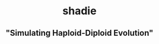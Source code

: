 <h1> <center> shadie </center> </h1>
<h2> <center> "Simulating Haploid-Diploid Evolution" </center> </h2>
